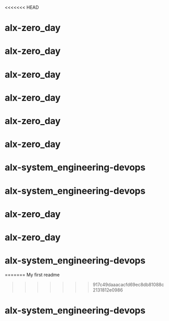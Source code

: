 <<<<<<< HEAD
# alx-zero_day
# alx-zero_day
# alx-zero_day
# alx-zero_day
# alx-zero_day
# alx-zero_day
# alx-system_engineering-devops
# alx-system_engineering-devops
# alx-zero_day
# alx-zero_day
# alx-system_engineering-devops
=======
My first readme
>>>>>>> 917c49daaacacfd69ec8db81088c2131812e0986
# alx-system_engineering-devops
